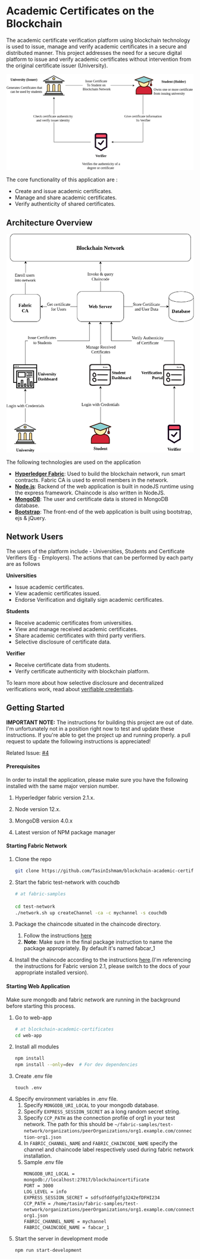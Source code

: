 # Academic Certificates on the Blockchain

The academic certificate verification platform using blockchain technology is used to issue, manage and verify academic certificates in a secure and distributed manner. This project addresses the need for a secure digital platform to issue and verify academic certificates without intervention from the original certificate issuer (University).

![solution-overview](./resources/solution-overview.png)

The core functionality of this application are :
* Create and issue academic certificates.
* Manage and share academic certificates.
* Verify authenticity of shared certificates.

## Architecture Overview
![architecture-overview](./resources/network-architecture.png)

The following technologies are used on the application
* **[Hyperledger Fabric](https://www.hyperledger.org/use/fabric)**: Used to build the blockchain network, run smart contracts. Fabric CA is used to enroll members in the network. 
* **[Node.js](https://nodejs.org/en/)**: Backend of the web application is built in nodeJS runtime using the express framework. Chaincode is also written in NodeJS.
* **[MongoDB](https://www.mongodb.com/)**: The user and certificate data is stored in MongoDB database. 
* **[Bootstrap](https://getbootstrap.com/)**: The front-end of the web application is built using bootstrap, ejs & jQuery.

## Network Users

The users of the platform include - Universities, Students and Certificate Verifiers (Eg - Employers). The actions that can be performed by each party are as follows

**Universities**
* Issue academic certificates.
* View academic certificates issued. 
* Endorse Verification and digitally sign academic certificates.

**Students**
* Receive academic certificates from universities.
* View and manage received academic certificates.
* Share academic certificates with third party verifiers.
* Selective disclosure of certificate data.

**Verifier**
* Receive certificate data from students.
* Verify certificate authenticity with blockchain platform.

To learn more about how selective disclosure and decentralized verifications work, read about [verifiable credentials](https://en.wikipedia.org/wiki/Verifiable_credentials).


## Getting Started

**IMPORTANT NOTE:** The instructions for building this project are out of date. I'm unfortunately not in a position right now to test and update these instructions. If you're able to get the project up and running properly. a pull request to update the following instructions is appreciated! 

Related Issue: [#4](https://github.com/TasinIshmam/blockchain-academic-certificates/issues/4) 

#### Prerequisites

In order to install the application, please make sure you have the following installed with the same major version number.

1) Hyperledger fabric version 2.1.x.  

2) Node version 12.x.  

3) MongoDB version 4.0.x    

4) Latest version of NPM package manager  


#### Starting Fabric Network

1) Clone the repo
    ```sh
    git clone https://github.com/TasinIshmam/blockchain-academic-certificates.git
    ```
2) Start the fabric test-network with couchdb
    ```sh
    # at fabric-samples
    
    cd test-network
    ./network.sh up createChannel -ca -c mychannel -s couchdb
    ```
3) Package the chaincode situated in the chaincode directory.  
    1) Follow the instructions [here](https://hyperledger-fabric.readthedocs.io/en/release-2.2/deploy_chaincode.html#javascript)
    2) **Note**: Make sure in the final package instruction to name the package appropriately. By default it's named fabcar_1 
    
4) Install the chaincode according to the instructions [here](https://hyperledger-fabric.readthedocs.io/en/release-2.1/deploy_chaincode.html#install-the-chaincode-package).(I'm referencing the instructions for Fabric version 2.1, please switch to the docs of your appropriate installed version).   


#### Starting Web Application
Make sure mongodb and fabric network are running in the background before starting this process. 

1) Go to web-app
    ```sh
    # at blockchain-academic-certificates
    cd web-app
    ```
2) Install all modules
    ```sh 
   npm install
   npm install --only=dev  # For dev dependencies
    ```
3) Create .env file
    ``` 
    touch .env 
    ```
4) Specify environment variables in .env file.
    1) Specify ```MONGODB_URI_LOCAL``` to your mongodb database.
    2) Specify ```EXPRESS_SESSION_SECRET``` as a long random secret string.
    3) Specify ```CCP_PATH``` as the connection profile of org1 in your test network. The path for this should be ```~/fabric-samples/test-network/organizations/peerOrganizations/org1.example.com/connection-org1.json```  
    4) In ```FABRIC_CHANNEL_NAME``` and ```FABRIC_CHAINCODE_NAME``` specify the channel and chaincode label respectively used during fabric network installation.
    5) Sample .env file
        ```dotenv
        MONGODB_URI_LOCAL = mongodb://localhost:27017/blockchaincertificate
        PORT = 3000
        LOG_LEVEL = info
        EXPRESS_SESSION_SECRET = sdfsdfddfgdfg3242efDFHI234 
        CCP_PATH = /home/tasin/fabric-samples/test-network/organizations/peerOrganizations/org1.example.com/connection-org1.json
        FABRIC_CHANNEL_NAME = mychannel
        FABRIC_CHAINCODE_NAME = fabcar_1
        ```
5) Start the server in development mode
    ```sh
    npm run start-development
    ```



